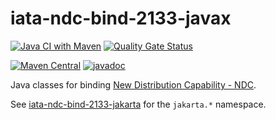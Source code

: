 # iata-ndc-bind-2133-javax

[![Java CI with Maven](https://github.com/jinahya/iata-ndc-bind-2133-javax/actions/workflows/maven.yml/badge.svg)](https://github.com/jinahya/iata-ndc-bind-2133-javax/actions/workflows/maven.yml)
[![Quality Gate Status](https://sonarcloud.io/api/project_badges/measure?project=jinahya_iata-ndc-bind-2133-javax&metric=alert_status)](https://sonarcloud.io/summary/new_code?id=jinahya_iata-ndc-bind-2133-javax)

[![Maven Central](https://img.shields.io/maven-central/v/com.github.jinahya/iata-ndc-bind-2133-javax)](https://search.maven.org/search?q=a:iata-ndc-bind-2133-javax)
[![javadoc](https://javadoc.io/badge2/com.github.jinahya/iata-ndc-2133-javax/javadoc.svg)](https://javadoc.io/doc/com.github.jinahya/iata-ndc-2133-javax)


Java classes for binding [New Distribution Capability - NDC](https://www.iata.org/en/programs/airline-distribution/retailing/ndc/).

See [iata-ndc-bind-2133-jakarta](https://github.com/jinahya/iata-ndc-bind-2133-jakarta) for the `jakarta.*` namespace.
